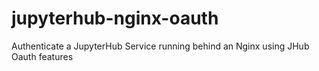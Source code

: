 # jupyterhub-nginx-oauth
Authenticate a JupyterHub Service running behind an Nginx using JHub Oauth features
